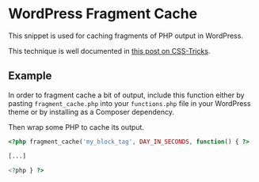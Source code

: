 WordPress Fragment Cache
========================

This snippet is used for caching fragments of PHP output in
WordPress.

This technique is well documented in [this post on CSS-Tricks][1].

Example
-------

In order to fragment cache a bit of output, include this function
either by pasting `fragment_cache.php` into your `functions.php`
file in your WordPress theme
or by installing as a Composer dependency.

Then wrap some PHP to cache its output.

```php
<?php fragment_cache('my_block_tag', DAY_IN_SECONDS, function() { ?>

[...]

<?php } ?>
```

[1]: http://css-tricks.com/wordpress-fragment-caching-revisited/
